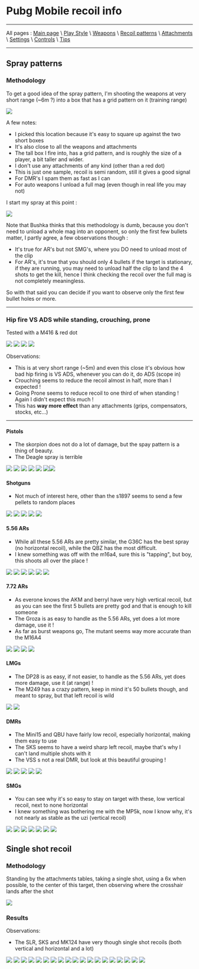 # Pubg Mobile recoil info

---

All pages : [Main page](/index.md) \ [Play Style](/play_style.md) \ [Weapons](/weapons.md) \ [Recoil patterns](/recoil.md) \ [Attachments](/attachments.md) \ [Settings](/settings) \ [Controls](/controls.md) \ [Tips](/tips.md)

---

## Spray patterns

### Methodology

To get a good idea of the spray pattern, I'm shooting the weapons at very short range (~6m ?) into a box that has a grid pattern on it (training range)

![](spray/location.PNG)

A few notes:

- I picked this location because it's easy to square up against the two short boxes
- It's also close to all the weapons and attachments
- The tall box I fire into, has a grid pattern, and is roughly the size of a player, a bit taller and wider.
- I don't use any attachments of any kind (other than a red dot)
- This is just one sample, recoil is semi random, still it gives a good signal
- For DMR's I spam them as fast as I can
- For auto weapons I unload a full mag (even though in real life you may not)

I start my spray at this point :

![](spray/aimpoint.PNG)

Note that Bushka thinks that this methodology is dumb, because you
don't need to unload a whole mag into an opponent, so only the first few bullets matter, I partly agree, a few observations though :

- It's true for AR's but not SMG's, where you DO need to unload most of the clip
- For AR's, it's true that you should only 4 bullets if the target is stationary, if they are running, you may need to unload half the clip to land the 4 shots to get the kill, hence I think checking the recoil over the full mag is not completely meaningless.

So with that said you can decide if you want to observe only the first few bullet holes or more.

---

### Hip fire VS ADS while standing, crouching, prone

Tested with a M416 & red dot

![](spray/m416_hip.PNG) ![](spray/m416_standing.PNG) ![](spray/m416_crouching.PNG) ![](spray/m416_prone.PNG)

Observations:

- This is at very short range (~5m) and even this close it's obvious how bad hip firing is VS ADS, whenever you can do it, do ADS (scope in)
- Crouching seems to reduce the recoil almost in half, more than I expected !
- Going Prone seems to reduce recoil to one third of when standing ! Again I didn't expect this much !
- This has **way more effect** than any attachments (grips, compensators, stocks, etc...)

---

#### Pistols

- The skorpion does not do a lot of damage, but the spay pattern is a thing of beauty.
- The Deagle spray is terrible

![](spray/deagle.PNG) ![](spray/p18c.PNG) ![](spray/p92.PNG) ![](spray/p1911.PNG) ![](spray/r1895.PNG) ![](spray/rj45.PNG)![](spray/skorpion.PNG)

#### Shotguns

- Not much of interest here, other than the s1897 seems to send a few pellets to random places

![](spray/dbs.PNG) ![](spray/s12k.PNG) ![](spray/s686.PNG) ![](spray/s1897.PNG) ![](spray/sawedoff.PNG)

#### 5.56 ARs

- While all these 5.56 ARs are pretty similar, the G36C has the best spray (no horizontal recoil), while the QBZ has the most difficult.
- I knew something was off with the m16a4, sure this is "tapping", but boy, this shoots all over the place !

![](spray/aug.PNG) ![](spray/g36c.PNG) ![](spray/m16a4.PNG) ![](spray/m416.PNG) ![](spray/qbz.PNG) ![](spray/scar.PNG)

#### 7.72 ARs

- As everone knows the AKM and berryl have very high vertical recoil, but as you can see the first 5 bullets are pretty god and that is enough to kill someone
- The Groza is as easy to handle as the 5.56 ARs, yet does a lot more damage, use it !
- As far as burst weapons go, The mutant seems way more accurate than the M16A4

![](spray/akm.PNG) ![](spray/groza.PNG) ![](spray/m762.PNG) ![](spray/mutant.PNG)

#### LMGs

- The DP28 is as easy, if not easier, to handle as the 5.56 ARs, yet does more damage, use it (at range) !
- The M249 has a crazy pattern, keep in mind it's 50 bullets though, and meant to spray, but that left recoil is wild

![](spray/m249.PNG) ![](spray/dp28.PNG)

#### DMRs

- The Mini15 and QBU have fairly low recoil, especially horizontal, making them easy to use
- The SKS seems to have a weird sharp left recoil, maybe that's why I can't land multiple shots with it
- The VSS s not a real DMR, but look at this beautiful grouping !

![](spray/mini14.PNG) ![](spray/qbu.PNG) ![](spray/sks.PNG) ![](spray/slr.PNG) ![](spray/vss.PNG)

#### SMGs

- You can see why it's so easy to stay on target with these, low vertical recoil, next to none horizontal
- I knew something was bothering me with the MP5k, now I know why, it's not nearly as stable as the uzi (vertical recoil)

![](spray/bizon.PNG) ![](spray/mp5k.PNG) ![](spray/tommy.PNG) ![](spray/ump45.PNG) ![](uzi/dp28.PNG) ![](spray/vector.PNG) ![](spray/uzi.PNG)

## Single shot recoil

### Methodology

Standing by the attachments tables, taking a single shot, using a 6x when possible, to the center of this target, then observing where the crosshair lands after the shot

![](singleshot/methodology.PNG)

### Results

Observations:

- The SLR, SKS and MK124 have very though single shot recoils (both vertical and horizontal and a lot)

![](singleshot/akm.PNG) ![](singleshot/aug.PNG) ![](singleshot/awm.PNG) ![](singleshot/dp28.PNG) ![](singleshot/kar98.PNG) ![](singleshot/m16a4.PNG) ![](singleshot/m24.PNG) ![](singleshot/m249.PNG) ![](singleshot/m416.PNG) ![](singleshot/m762.PNG) ![](singleshot/mini14.PNG) ![](singleshot/mk14.PNG) ![](singleshot/mutant.PNG) ![](singleshot/qbu.PNG) ![](singleshot/scar.PNG) ![](singleshot/sqs.PNG) ![](singleshot/sks.PNG) ![](singleshot/slr.PNG) ![](singleshot/win94.PNG)
